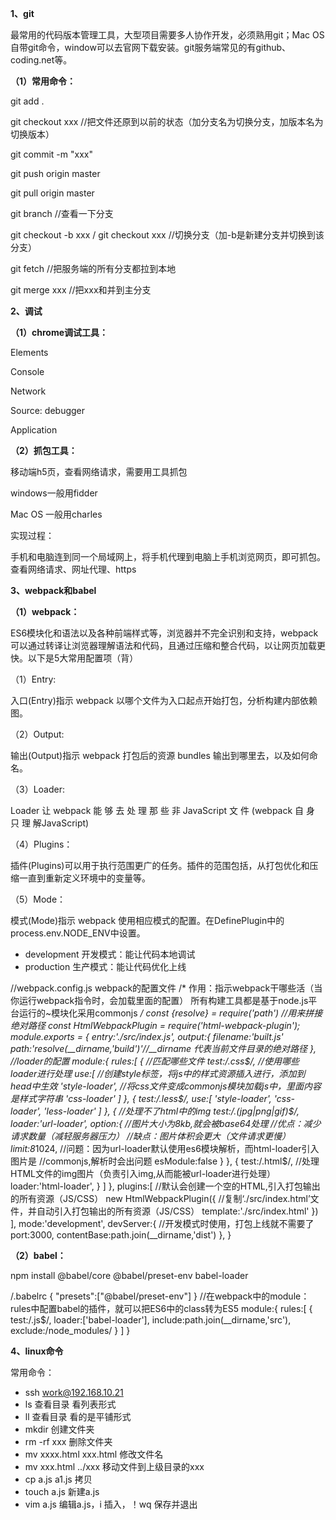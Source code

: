 **1、git**

最常用的代码版本管理工具，大型项目需要多人协作开发，必须熟用git；Mac OS自带git命令，window可以去官网下载安装。git服务端常见的有github、coding.net等。

**（1）常用命令：**

git add .  

git checkout xxx  //把文件还原到以前的状态（加分支名为切换分支，加版本名为切换版本）

git commit -m "xxx"

git push origin master 

git pull origin master

git branch //查看一下分支

git checkout -b xxx / git checkout xxx //切换分支（加-b是新建分支并切换到该分支）

git fetch //把服务端的所有分支都拉到本地

git merge xxx //把xxx和并到主分支

**2、调试**

**（1）chrome调试工具：**

Elements

Console

Network

Source: debugger

Application

**（2）抓包工具：**

移动端h5页，查看网络请求，需要用工具抓包

windows一般用fidder

Mac OS 一般用charles

实现过程：

手机和电脑连到同一个局域网上，将手机代理到电脑上手机浏览网页，即可抓包。查看网络请求、网址代理、https

**3、webpack和babel**

**（1）webpack：**

ES6模块化和语法以及各种前端样式等，浏览器并不完全识别和支持，webpack可以通过转译让浏览器理解语法和代码，且通过压缩和整合代码，以让网页加载更快。以下是5大常用配置项（背）

（1）Entry:

入口(Entry)指示 webpack 以哪个文件为入口起点开始打包，分析构建内部依赖图。

（2）Output:

输出(Output)指示 webpack 打包后的资源 bundles 输出到哪里去，以及如何命名。

（3）Loader:

Loader 让 webpack 能 够 去 处 理 那 些 非 JavaScript 文 件 (webpack 自 身 只 理 解JavaScript)

（4）Plugins：

插件(Plugins)可以用于执行范围更广的任务。插件的范围包括，从打包优化和压缩一直到重新定义环境中的变量等。

（5）Mode：

模式(Mode)指示 webpack 使用相应模式的配置。在DefinePlugin中的process.env.NODE_ENV中设置。

- development 开发模式：能让代码本地调试
- production 生产模式：能让代码优化上线

//webpack.config.js webpack的配置文件 /*    作用：指示webpack干哪些活（当你运行webpack指令时，会加载里面的配置）    所有构建工具都是基于node.js平台运行的~模块化采用commonjs */ const {resolve} = require('path') //用来拼接绝对路径 const HtmlWebpackPlugin = require('html-webpack-plugin'); module.exports = {    entry:'./src/index.js',    output:{        filename:'built.js'        path:'resolve(__dirname,'build')'//__dirname 代表当前文件目录的绝对路径    },    //loader的配置    module:{        rules:[            {                //匹配哪些文件                test:/\.css$/,                //使用哪些loader进行处理                use:[                    //创建style标签，将js中的样式资源插入进行，添加到head中生效                    'style-loader',                    //将css文件变成commonjs模块加载js中，里面内容是样式字符串                    'css-loader'                ]            },            {                test:/\.less$/,                use:[                     'style-loader',                     'css-loader',                     'less-loader'                ]            },            {                //处理不了html中的img                test:/\.(jpg|png|gif)$/,                loader:'url-loader',                option:{                    //图片大小为8kb,就会被base64处理                    //优点：减少请求数量（减轻服务器压力）                    //缺点：图片体积会更大（文件请求更慢）                    limit:8*1024,                    //问题：因为url-loader默认使用es6模块解析，而html-loader引入图片是                    //commonjs,解析时会出问题                    esModule:false                }            },            {                test:/\.html$/,                //处理HTML文件的img图片（负责引入img,从而能被url-loader进行处理）                loader:'html-loader',            }        ]    },    plugins:[        //默认会创建一个空的HTML,引入打包输出的所有资源（JS/CSS）        new HtmlWebpackPlugin({            //复制‘./src/index.html’文件，并自动引入打包输出的所有资源（JS/CSS）            template:'./src/index.html'        })    ],    mode:'development',    devServer:{ //开发模式时使用，打包上线就不需要了      port:3000,      contentBase:path.join(__dirname,'dist')      }, }

**（2）babel：**

 npm install @babel/core @babel/preset-env babel-loader

/.babelrc {    "presets":["@babel/preset-env"] } //在webpack中的module：rules中配置babel的插件，就可以把ES6中的class转为ES5 module:{    rules:[        {             test:/\.js$/,            loader:['babel-loader'],            include:path.join(__dirname,'src'),            exclude:/node_modules/        }    ] }

**4、linux命令**

常用命令：

- ssh work@192.168.10.21
- ls 查看目录 看列表形式
- ll 查看目录 看的是平铺形式
- mkdir 创建文件夹
- rm -rf xxx  删除文件夹
- mv xxxx.html xxx.html 修改文件名
- mv xxx.html  ../xxx  移动文件到上级目录的xxx
- cp a.js a1.js  拷贝
- touch a.js  新建a.js
- vim a.js  编辑a.js，i 插入，！wq 保存并退出